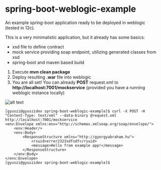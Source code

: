 # spring-boot-weblogic-example
An example spring-boot application ready to be deployed in weblogic (tested in 12c).

This is a very minimalistic application, but it already has some basics:
- xsd file to define contract
- mock service providing soap endpoint, utilizing generated classes from xsd
- spring-boot and maven based build

1) Execute **mvn clean package**
2) Deploy resulting **.war** file into weblogic
3) You are all set! You can already **POST** request.xml to **http://localhost:7001/mockservice** (provided you have a running weblogic instance locally)

![alt text](https://raw.githubusercontent.com/gyorgyabraham/spring-boot-weblogic-example/master/weblogic.png "Deployed into weblogic")

```
[gyuszi@gyuszidev spring-boot-weblogic-example]$ curl -X POST -H "Content-Type: text/xml" --data-binary @request.xml http://localhost:7001/mockservice
<env:Envelope xmlns:env="http://schemas.xmlsoap.org/soap/envelope/">
    <env:Header/>
    <env:Body>
        <ResponseStructure xmlns="http://gyorgyabraham.hu">
            <rsuid>errer2323sdfsdf</rsuid>
            <message>Hello from example app!</message>
        </ResponseStructure>
    </env:Body>
</env:Envelope>
[gyuszi@gyuszidev spring-boot-weblogic-example]$
```